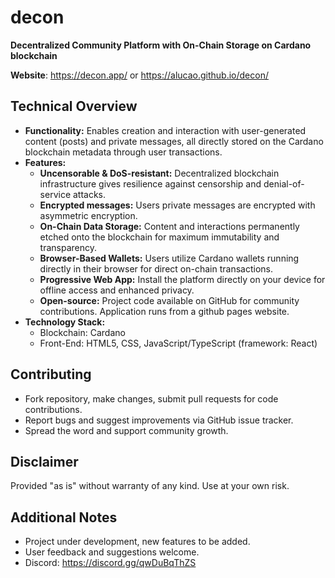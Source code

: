 # **decon**

**Decentralized Community Platform with On-Chain Storage on Cardano blockchain**

**Website**: https://decon.app/ or https://alucao.github.io/decon/

## Technical Overview

- **Functionality:** Enables creation and interaction with user-generated content (posts) and private messages, all directly stored on the Cardano blockchain metadata through user transactions.
- **Features:**
  - **Uncensorable & DoS-resistant:** Decentralized blockchain infrastructure gives resilience against censorship and denial-of-service attacks.
  - **Encrypted messages:** Users private messages are encrypted with asymmetric encryption.
  - **On-Chain Data Storage:** Content and interactions permanently etched onto the blockchain for maximum immutability and transparency.
  - **Browser-Based Wallets:** Users utilize Cardano wallets running directly in their browser for direct on-chain transactions.
  - **Progressive Web App:** Install the platform directly on your device for offline access and enhanced privacy.
  - **Open-source:** Project code available on GitHub for community contributions. Application runs from a github pages website.
- **Technology Stack:**
  - Blockchain: Cardano
  - Front-End: HTML5, CSS, JavaScript/TypeScript (framework: React)

## Contributing

- Fork repository, make changes, submit pull requests for code contributions.
- Report bugs and suggest improvements via GitHub issue tracker.
- Spread the word and support community growth.

## Disclaimer

Provided "as is" without warranty of any kind. Use at your own risk.

## Additional Notes

- Project under development, new features to be added.
- User feedback and suggestions welcome.
- Discord: https://discord.gg/qwDuBqThZS
